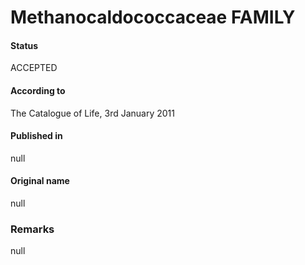 # Methanocaldococcaceae FAMILY

#### Status
ACCEPTED

#### According to
The Catalogue of Life, 3rd January 2011

#### Published in
null

#### Original name
null

### Remarks
null